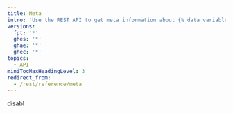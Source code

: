 ```yaml
---
title: Meta
intro: 'Use the REST API to get meta information about {% data variables.product.product_name %}, including the IP addresses of {% data variables.product.product_name %} services.'
versions:
  fpt: '*'
  ghes: '*'
  ghae: '*'
  ghec: '*'
topics:
  - API
miniTocMaxHeadingLevel: 3
redirect_from:
  - /rest/reference/meta
---
```


disabl

